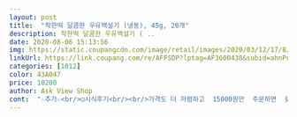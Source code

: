 ```yaml
---
layout: post 
title:  "착한떡 달콤한 우유백설기 (냉동), 45g, 20개" 
description: 착한떡 달콤한 우유백설기 ( ..
date: 2020-08-06 15:13:56 
img: https://static.coupangcdn.com/image/retail/images/2020/03/12/17/8/5d67ca74-dae4-42ce-bf78-f90a63cbe409.jpg 
linkUrl: https://link.coupang.com/re/AFFSDP?lptag=AF3600438&subid=ahnPublicAsk&pageKey=1343149891&itemId=2370483871&vendorItemId=70366549862&traceid=V0-113-9ee62e80f1e9a2c2 
categories: [1012] 
color: 43A047 
price: 10200 
author: Ask View Shop 
cont:  "☆추가☆<br/>⚀시식후기<br/><br/>가격도 더 저렴하고  15000원만  주문하면  로켓프레시되니 부담도 없어요.<br/><br/>개별포장으로 깔끔하고  담백하면서도 단맛이 있고 퍽퍽함 없이 쫀득하면서도 질리지 않는 맛이라  냉동보관 해노콘  먹고 싶을 때 마다 한개씩 전자레인지에 30초 돌려 먹음  따땃하니  먹기좋은  온도로 한입크기라  남김없이 흘림없이  잘 먹고 있네요<br/>건강하고 착한떡 강추합니다<br/>그냥 건강한맛?ㅎㅎ<br/>그리고.<br/>.<br/> 한봉으론 간에기별도 안가는데.<br/>.<br/><br/>꺼내 놓았을땐 20초만 돌려주면<br/>꼭 우유나 커피와드심을 추천하는 바입니다.<br/><br/>내 위가 큰건가?ㅋㅋㅋㅋㅋㅋㅋ<br/>냉동일땐  전자렌지에 3040초<br/>너무 많이 주문해 먹어서  몇번째 주문인지도 기억나지 않네요<br/>너무 맛있어요.<br/><br/>단.<br/>전자렌지 너무 오래돌리면 금방 딱딱해지니 주의하셔야해요.<br/><br/>두세봉 정도 먹어야.<br/> 배부르다  했네요.<br/>.<br/>ㅎ<br/>떡만 따로 그릇에 담아 돌리면 딱딱해집나다.<br/><br/>뜨끈뜨끈 김이 모락모락나는 촉촉한 백설기가됩니다.<br/><br/>마켓xx에서 알게되어 주문해서 먹다가<br/>봉지끝을 공기통하도록 살짝만 찢어서<br/>봉지에 든 떡을  그대로 렌지 돌리면 봉지가 빵터지고<br/>생각보다 사이즈는 작았고.<br/>.<br/><br/>성분때문에  착한떡 제품을 좋아합니다.<br/><br/>아이에게 간식으로 주기엔 안성맞춤인듯.<br/><br/>우유랑 함께 먹었는데 맛있더라구요.<br/><br/>유화제가 들어있지 않으니  당연한  부분입니다.<br/><br/>이 떡은  성분이 정말착해요.<br/><br/>이거 한봉으로 한끼 때운다는 글 뭐죠???;;<br/>이떡 한두개만 먹어도 제 시간에 식사 못해도 허기짐 없이  속도 편안한게 좋아요<br/>저도 나름 소식하는 편 이긴하지만.<br/>.<br/><br/>전자렌지 돌리면 촉촉한 설기가됩니다.<br/><br/>제가  간식이나  식사대용으로 즐겨 먹고 있는 떡입니다<br/>제가 기대를 많이 했나봐요.<br/>.<br/>^^;<br/>쿠팡에도 있길래 주문했어요.<br/><br/>" 
---
```

